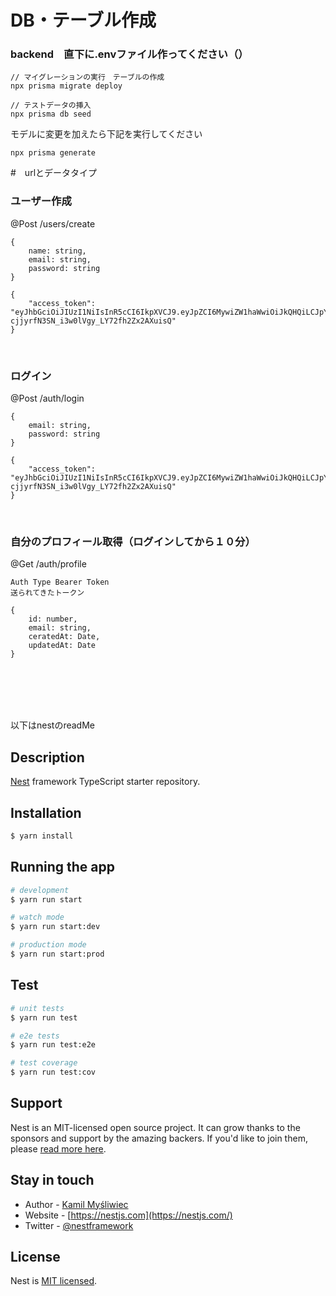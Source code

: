 # DB・テーブル作成

### backend　直下に.envファイル作ってください（）

```ターミナル
// マイグレーションの実行　テーブルの作成
npx prisma migrate deploy

// テストデータの挿入
npx prisma db seed
```

モデルに変更を加えたら下記を実行してください
```
npx prisma generate
```

#　urlとデータタイプ

### ユーザー作成
@Post
/users/create
```body
{
    name: string,
    email: string,
    password: string
}
```
```リターン（例）
{
    "access_token": "eyJhbGciOiJIUzI1NiIsInR5cCI6IkpXVCJ9.eyJpZCI6MywiZW1haWwiOiJkQHQiLCJpYXQiOjE3MjA1MDYzNDAsImV4cCI6MTcyMDUwNjk0MH0.y8hfkr-cjjyrfN3SN_i3w0lVgy_LY72fh2Zx2AXuisQ"
}
```

<br>

### ログイン
@Post
/auth/login
```body
{
    email: string,
    password: string
}
```
```リターン（例）
{
    "access_token": "eyJhbGciOiJIUzI1NiIsInR5cCI6IkpXVCJ9.eyJpZCI6MywiZW1haWwiOiJkQHQiLCJpYXQiOjE3MjA1MDYzNDAsImV4cCI6MTcyMDUwNjk0MH0.y8hfkr-cjjyrfN3SN_i3w0lVgy_LY72fh2Zx2AXuisQ"
}
```

<br>

### 自分のプロフィール取得（ログインしてから１０分）
@Get
/auth/profile
```
Auth Type Bearer Token
送られてきたトークン
```
```リターン（例）
{
    id: number,
    email: string,
    ceratedAt: Date,
    updatedAt: Date
}
```

<br>

<!-- ## 投稿
### 全件取得
@Get
/posts/all 
```
{
    id: number,
    content: string,
    createdAt: Date,
    updatedAt: Date,
    userId: number
} []
```
### userIdから取得
@Get
/posts/?userId= :number
```
{
    id: number,
    content: string,
    createdAt: Date,
    updatedAt: Date,
    userId: number
} []
```
### 投稿作成
@Post
/posts
```
{
    content: string,
    userId: number
}
``` -->

<br>
<br>

<!-- ## アカウントユーザー
### 全ユーザー取得
@Get
/users/all
```
{
    id: number,
    name: string,
    createdAt: Date,
    updatedAt: Date
} []
```
### ユーザー1件取得
@Get
/users/?id= ユーザーid:number
```
{
    id: number,
    name: string,
    email: string,
    password: string,
    createdAt: Date,
    updatedAt: Date
}
``` -->





<br>


以下はnestのreadMe



## Description

[Nest](https://github.com/nestjs/nest) framework TypeScript starter repository.

## Installation

```bash
$ yarn install
```

## Running the app

```bash
# development
$ yarn run start

# watch mode
$ yarn run start:dev

# production mode
$ yarn run start:prod
```

## Test

```bash
# unit tests
$ yarn run test

# e2e tests
$ yarn run test:e2e

# test coverage
$ yarn run test:cov
```

## Support

Nest is an MIT-licensed open source project. It can grow thanks to the sponsors and support by the amazing backers. If you'd like to join them, please [read more here](https://docs.nestjs.com/support).

## Stay in touch

- Author - [Kamil Myśliwiec](https://kamilmysliwiec.com)
- Website - [https://nestjs.com](https://nestjs.com/)
- Twitter - [@nestframework](https://twitter.com/nestframework)

## License

Nest is [MIT licensed](LICENSE).

